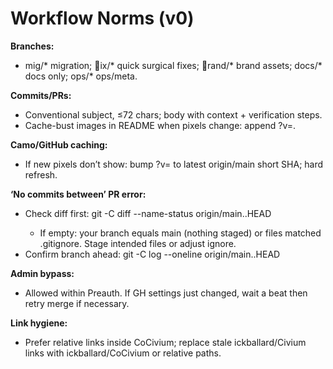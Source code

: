 # Workflow Norms (v0)
**Branches:**  
- mig/* migration; ix/* quick surgical fixes; rand/* brand assets; docs/* docs only; ops/* ops/meta.

**Commits/PRs:**  
- Conventional subject, ≤72 chars; body with context + verification steps.  
- Cache-bust images in README when pixels change: append ?v=<short-sha>.

**Camo/GitHub caching:**  
- If new pixels don’t show: bump ?v= to latest origin/main short SHA; hard refresh.

**‘No commits between’ PR error:**  
- Check diff first: git -C <repo> diff --name-status origin/main..HEAD  
  - If empty: your branch equals main (nothing staged) or files matched .gitignore. Stage intended files or adjust ignore.  
- Confirm branch ahead: git -C <repo> log --oneline origin/main..HEAD

**Admin bypass:**  
- Allowed within Preauth. If GH settings just changed, wait a beat then retry merge if necessary.

**Link hygiene:**  
- Prefer relative links inside CoCivium; replace stale ickballard/Civium links with ickballard/CoCivium or relative paths.
